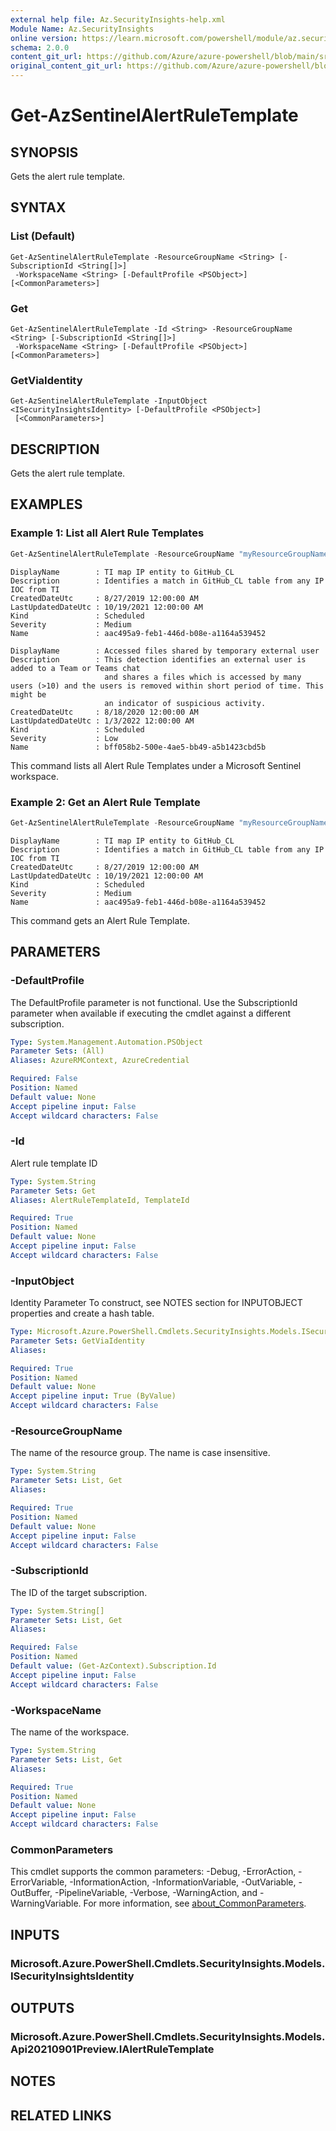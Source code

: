 ```yaml
---
external help file: Az.SecurityInsights-help.xml
Module Name: Az.SecurityInsights
online version: https://learn.microsoft.com/powershell/module/az.securityinsights/get-azsentinelalertruletemplate
schema: 2.0.0
content_git_url: https://github.com/Azure/azure-powershell/blob/main/src/SecurityInsights/SecurityInsights/help/Get-AzSentinelAlertRuleTemplate.md
original_content_git_url: https://github.com/Azure/azure-powershell/blob/main/src/SecurityInsights/SecurityInsights/help/Get-AzSentinelAlertRuleTemplate.md
---
```


# Get-AzSentinelAlertRuleTemplate

## SYNOPSIS
Gets the alert rule template.

## SYNTAX

### List (Default)
```
Get-AzSentinelAlertRuleTemplate -ResourceGroupName <String> [-SubscriptionId <String[]>]
 -WorkspaceName <String> [-DefaultProfile <PSObject>] [<CommonParameters>]
```

### Get
```
Get-AzSentinelAlertRuleTemplate -Id <String> -ResourceGroupName <String> [-SubscriptionId <String[]>]
 -WorkspaceName <String> [-DefaultProfile <PSObject>] [<CommonParameters>]
```

### GetViaIdentity
```
Get-AzSentinelAlertRuleTemplate -InputObject <ISecurityInsightsIdentity> [-DefaultProfile <PSObject>]
 [<CommonParameters>]
```

## DESCRIPTION
Gets the alert rule template.

## EXAMPLES

### Example 1: List all Alert Rule Templates
```powershell
Get-AzSentinelAlertRuleTemplate -ResourceGroupName "myResourceGroupName" -workspaceName "myWorkspaceName"
```

```output
DisplayName        : TI map IP entity to GitHub_CL
Description        : Identifies a match in GitHub_CL table from any IP IOC from TI
CreatedDateUtc     : 8/27/2019 12:00:00 AM
LastUpdatedDateUtc : 10/19/2021 12:00:00 AM
Kind               : Scheduled
Severity           : Medium
Name               : aac495a9-feb1-446d-b08e-a1164a539452

DisplayName        : Accessed files shared by temporary external user
Description        : This detection identifies an external user is added to a Team or Teams chat
                     and shares a files which is accessed by many users (>10) and the users is removed within short period of time. This might be
                     an indicator of suspicious activity.
CreatedDateUtc     : 8/18/2020 12:00:00 AM
LastUpdatedDateUtc : 1/3/2022 12:00:00 AM
Kind               : Scheduled
Severity           : Low
Name               : bff058b2-500e-4ae5-bb49-a5b1423cbd5b
```

This command lists all Alert Rule Templates under a Microsoft Sentinel workspace.

### Example 2: Get an Alert Rule Template
```powershell
Get-AzSentinelAlertRuleTemplate -ResourceGroupName "myResourceGroupName" -workspaceName "myWorkspaceName" -Id "myRuaac495a9-feb1-446d-b08e-a1164a539452leTemplateId"
```

```output
DisplayName        : TI map IP entity to GitHub_CL
Description        : Identifies a match in GitHub_CL table from any IP IOC from TI
CreatedDateUtc     : 8/27/2019 12:00:00 AM
LastUpdatedDateUtc : 10/19/2021 12:00:00 AM
Kind               : Scheduled
Severity           : Medium
Name               : aac495a9-feb1-446d-b08e-a1164a539452
```

This command gets an Alert Rule Template.

## PARAMETERS

### -DefaultProfile
The DefaultProfile parameter is not functional.
Use the SubscriptionId parameter when available if executing the cmdlet against a different subscription.

```yaml
Type: System.Management.Automation.PSObject
Parameter Sets: (All)
Aliases: AzureRMContext, AzureCredential

Required: False
Position: Named
Default value: None
Accept pipeline input: False
Accept wildcard characters: False
```

### -Id
Alert rule template ID

```yaml
Type: System.String
Parameter Sets: Get
Aliases: AlertRuleTemplateId, TemplateId

Required: True
Position: Named
Default value: None
Accept pipeline input: False
Accept wildcard characters: False
```

### -InputObject
Identity Parameter
To construct, see NOTES section for INPUTOBJECT properties and create a hash table.

```yaml
Type: Microsoft.Azure.PowerShell.Cmdlets.SecurityInsights.Models.ISecurityInsightsIdentity
Parameter Sets: GetViaIdentity
Aliases:

Required: True
Position: Named
Default value: None
Accept pipeline input: True (ByValue)
Accept wildcard characters: False
```

### -ResourceGroupName
The name of the resource group.
The name is case insensitive.

```yaml
Type: System.String
Parameter Sets: List, Get
Aliases:

Required: True
Position: Named
Default value: None
Accept pipeline input: False
Accept wildcard characters: False
```

### -SubscriptionId
The ID of the target subscription.

```yaml
Type: System.String[]
Parameter Sets: List, Get
Aliases:

Required: False
Position: Named
Default value: (Get-AzContext).Subscription.Id
Accept pipeline input: False
Accept wildcard characters: False
```

### -WorkspaceName
The name of the workspace.

```yaml
Type: System.String
Parameter Sets: List, Get
Aliases:

Required: True
Position: Named
Default value: None
Accept pipeline input: False
Accept wildcard characters: False
```

### CommonParameters
This cmdlet supports the common parameters: -Debug, -ErrorAction, -ErrorVariable, -InformationAction, -InformationVariable, -OutVariable, -OutBuffer, -PipelineVariable, -Verbose, -WarningAction, and -WarningVariable. For more information, see [about_CommonParameters](http://go.microsoft.com/fwlink/?LinkID=113216).

## INPUTS

### Microsoft.Azure.PowerShell.Cmdlets.SecurityInsights.Models.ISecurityInsightsIdentity

## OUTPUTS

### Microsoft.Azure.PowerShell.Cmdlets.SecurityInsights.Models.Api20210901Preview.IAlertRuleTemplate

## NOTES

## RELATED LINKS
